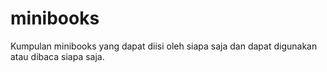 # minibooks
Kumpulan minibooks yang dapat diisi oleh siapa saja dan dapat digunakan atau dibaca siapa saja.
